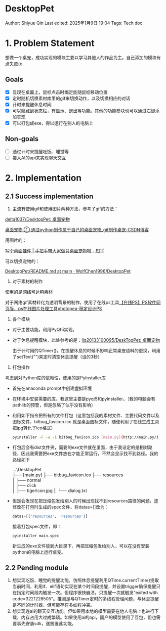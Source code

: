 # DesktopPet

Author: Shiyue Qin
Last edited: 2025年1月9日 19:04
Tags: Tech doc

# 1. Problem Statement

想做一个桌宠，成功实现的模块主要以学习其他人的作品为主。自己添加的模块有点失败(x

## Goals

- [x]  显现在桌面上，鼠标点击时绑定能随鼠标移动位置
- [x]  定时随机切换素材库里的gif来切换动作，以及切换相应的对话
- [x]  计时来提醒休息时间
- [x]  可以隐藏到状态栏，有显示、退出等功能。其他的功能模块也可以通过右键添加实现
- [x]  可以打包成exe，得以运行在别人的电脑上

## Non-goals

- [ ]  通过计时来提醒吃饭、睡觉等
- [ ]  接入AI的api来实现聊天交互

# 2. Implementation

## 2.1 Success implementation

1. 主流有使用gif和使用图片两种方法，参考了gif的方法：

[delta1037/DesktopPet: 桌面宠物](https://github.com/delta1037/DesktopPet)

[桌面宠物 ① 通过python制作属于自己的桌面宠物_gif制作桌宠-CSDN博客](https://blog.csdn.net/zujiasheng/article/details/124670676)

用图片的：

[写个桌面挂件 | 手把手带大家做只桌面宠物呗 - 知乎](https://zhuanlan.zhihu.com/p/125693970)

可以切换宠物的：

[DesktopPet/README.md at main · WolfChen1996/DesktopPet](https://github.com/WolfChen1996/DesktopPet/blob/main/README.md)

1. 对于素材的制作

使用的是网络可达鸭素材

对于网络gif素材转化为透明背景的制作，使用了在线ps工具[【在线PS】PS软件网页版，ps在线图片处理工具photopea-稿定设计PS](https://ps.gaoding.com/#/)

1. 各个模块
- 对于主要功能，利用PyQt5实现。
- 对于休息提醒模块，此处参考的是：[llq20133100095/DeskTopPet: 桌面宠物](https://github.com/llq20133100095/DeskTopPet/tree/main)
    
    由于计时用的QTimer()，在提醒休息的时候不影响正常桌宠语料的更换，利用了setText("")来定时清空休息提醒（设的3秒）
    

1. 打包操作

考虑到对Python库的依赖性，使用的是PyInstaller库

- 首先在anaconda prompt中创建虚拟环境
- 在环境中安装需要的库，我这里主要是pyqt5和pyinstaller。（我的电脑会有pathlib的预警，但是忽略了似乎没有影响）
- 利用如下指令把所有的文件打包（这里包括我的素材文件、主要代码文件以及图标文件，bitbug_favicon.ico 就是桌面图标文件，随便利用了在线生成工具把jpg转化了ico格式）
    
    ```bash
    pyinstaller -F -w -i bitbug_favicon.ico [main.py](http://main.py/)
    ```
    
- 打包后会有dist文件夹，需要的exe文件就在里面，由于我设定的是相对路径，因此我需要把exe文件放在才能正常运行，不然会显示找不到路径。我的路径如下
    
    …\DesktopPet\
    ├── [main.py]
    ├── bitbug_favicon.ico
    ├── resources\
    │   ├── normal\
    │   ├── click\
    │   ├── tigerIcon.jpg
    │   └── dialog.txt
    
- 但是会发现在把压缩包发给别人的时候出现找不到resources路径的问题，遂修改在打包时生成的spec文件，将datas=[]改为：
    
    ```python
    datas=[('resources', 'resources')]
    ```
    
    接着打包spec文件，即：
    
    ```bash
    pyinstaller main.spec
    ```
    
    新生成的exe文件放到大目录下，再把压缩包发给别人，可以在没有安装python的电脑上运行桌宠。
    

## 2.2 Pending module

1. 想实现吃饭、睡觉的提醒功能，仿照休息提醒利用QTime.currentTime()提取当前时间，利用if、elif语句实现在某个时间段提醒，并设置trigger确保提醒只在指定时间段内触发一次。但程序很快崩溃，只提醒一次就触发“exited with code=3221226505”。推测是与QTimer定时的多线程管理问题，与休息提醒是不同的计时器，但可能存在多线程冲突。
2. 想实现连ai的聊天交互功能。但如果用本地的模型需要在他人电脑上也进行下载，内存占用大过成繁琐。如果使用ai的api，国产的模型使用了豆包，但也需要事先安装sdk，遂搁置此功能。